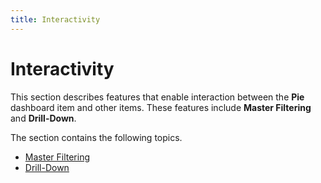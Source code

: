 ```yaml
---
title: Interactivity
---
```

# Interactivity
This section describes features that enable interaction between the **Pie** dashboard item and other items. These features include **Master Filtering** and **Drill-Down**.

The section contains the following topics.
* [Master Filtering](../../../../../dashboard-for-desktop/articles/dashboard-designer/designing-dashboard-items/pies/interactivity/master-filtering.md)
* [Drill-Down](../../../../../dashboard-for-desktop/articles/dashboard-designer/designing-dashboard-items/pies/interactivity/drill-down.md)
